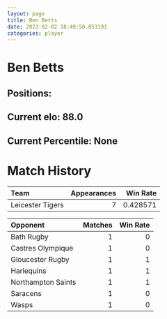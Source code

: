 ```yaml
---  
layout: page  
title: Ben Betts  
date: 2023-02-02 18:49:50.053191  
categories: player  
---
```

# Ben Betts

## Positions: 

## Current elo: 88.0

## Current Percentile: None

# Match History


| Team             |   Appearances |   Win Rate |
|:-----------------|--------------:|-----------:|
| Leicester Tigers |             7 |   0.428571 |

| Opponent           |   Matches |   Win Rate |
|:-------------------|----------:|-----------:|
| Bath Rugby         |         1 |          0 |
| Castres Olympique  |         1 |          0 |
| Gloucester Rugby   |         1 |          1 |
| Harlequins         |         1 |          1 |
| Northampton Saints |         1 |          1 |
| Saracens           |         1 |          0 |
| Wasps              |         1 |          0 |